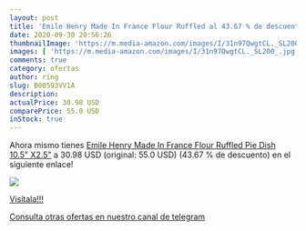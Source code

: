 ```yaml
---
layout: post
title: 'Emile Henry Made In France Flour Ruffled al 43.67 % de descuento'
date: 2020-09-30 20:56:26
thumbnailImage: 'https://m.media-amazon.com/images/I/31n97QwgtCL._SL200_.jpg'
images: [ 'https://m.media-amazon.com/images/I/31n97QwgtCL._SL200_.jpg' ]
comments: true
category: ofertas
author: ring
slug: B00593VV1A
description:
actualPrice: 30.98 USD
comparePrice: 55.0 USD
inStock: true
---
```


Ahora mismo tienes [Emile Henry Made In France Flour Ruffled Pie Dish 10.5" X2.5"](https://www.amazon.com/dp/B00593VV1A/?tag=redken08-20) a 30.98 USD (original: 55.0 USD) (43.67 %  de descuento) en el siguiente enlace!

[![](https://m.media-amazon.com/images/I/31n97QwgtCL._SL200_.jpg)](https://www.amazon.com/dp/B00593VV1A/?tag=redken08-20)

[Visítala!!!](https://www.amazon.com/dp/B00593VV1A/?tag=redken08-20)

[Consulta otras ofertas en nuestro canal de telegram](https://t.me/s/ofertas25)
